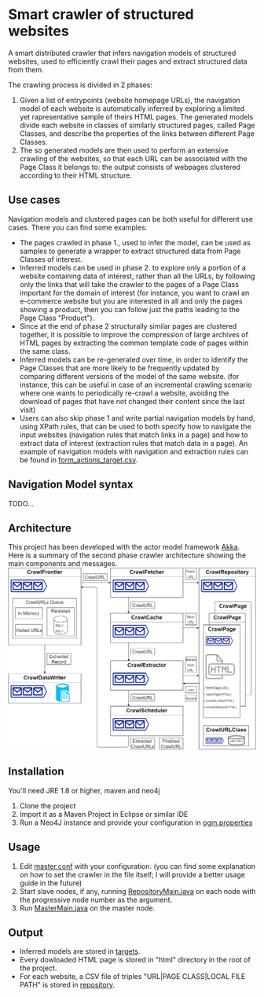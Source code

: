 # Smart crawler of structured websites

A smart distributed crawler that infers navigation models of structured websites, used to efficiently crawl their pages 
and extract structured data from them. 

The crawling process is divided in 2 phases:

1. Given a list of entrypoints (website homepage URLs), the navigation model of each website is automatically inferred by exploring 
a limited yet rapresentative sample of theirs HTML pages. 
The generated models divide each website in classes of similarly structured pages, called Page Classes, and describe the properties of
the links between different Page Classes.
2. The so generated models are then used to perform an extensive crawling of the websites, so that each URL 
can be associated with the Page Class it belongs to: the output consists of webpages clustered according to their HTML structure.

## Use cases

Navigation models and clustered pages can be both useful for different use cases. There you can find some examples:

* The pages crawled in phase 1., used to infer the model, can be used as samples to generate a wrapper to extract structured data 
from Page Classes of interest.
* Inferred models can be used in phase 2. to explore only a portion of a website containing data of interest, rather than all the URLs, 
by following only the links
that will take the crawler to the pages of a Page Class important for the domain of interest (for instance, you want to crawl an 
e-commerce website but you are interested in all and only the pages showing a product, then you can follow just the paths leading to 
the Page Class "Product").
* Since at the end of phase 2 structurally similar pages are clustered together, 
it is possible to improve the compression of large archives of HTML pages by extracting the common template code of pages within the same class.
* Inferred models can be re-generated over time, in order to identify the Page Classes 
that are more likely to be frequently updated by comparing different versions of the model of the same website. 
(for instance, this can be useful in case of an incremental crawling scenario 
where one wants to periodically re-crawl a website, 
avoiding the download of pages that have not changed their content since the last visit)
* Users can also skip phase 1 and write partial navigation models by hand, using XPath rules, that can be used to both 
specify how to navigate the input websites (navigation rules that match links in a page) and how to extract data of interest 
(extraction rules that match data in a page). An example of navigation models with navigation and extraction rules 
can be found in [form_actions_target.csv](src/main/resources/targets/form_actions_target.csv).

## Navigation Model syntax
TODO...

## Architecture
This project has been developed with the actor model framework [Akka](https://akka.io). Here is a summary of the second phase crawler
architecture showing the main components and messages.
<br>
![crawler architecture](./docs/architecture.png)

## Installation
You'll need JRE 1.8 or higher, maven and neo4j
1. Clone the project
2. Import it as a Maven Project in Eclipse or similar IDE
3. Run a Neo4J instance and provide your configuration in [ogm.properties](./src/main/resources/ogm.properties)

## Usage
1. Edit [master.conf](./src/main/resources/master.conf) with your configuration. 
(you can find some explanation on how to set the crawler in the file itself; I will provide a better usage guide in the future)
2. Start slave nodes, if any, running [RepositoryMain.java](./src/main/java/it/uniroma3/crawler/RepositoryMain.java) on each node
with the progressive node number as the argument.
3. Run [MasterMain.java](./src/main/java/it/uniroma3/crawler/MasterMain.java) on the master node.

## Output
* Inferred models are stored in [targets](./src/main/resources/targets).
* Every dowloaded HTML page is stored in "html" directory in the root of the project.
* For each website, a CSV file of triples "URL|PAGE CLASS|LOCAL FILE PATH" is stored in [repository](./src/main/resources/repository).
